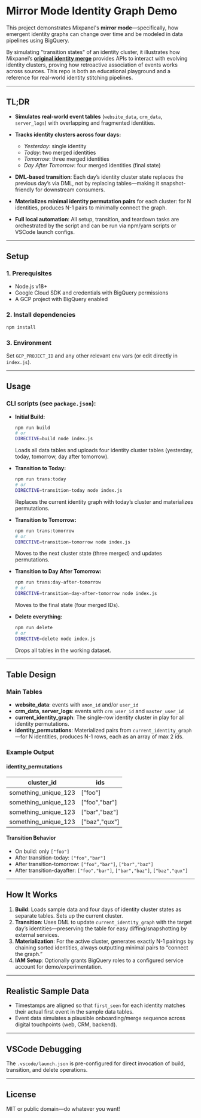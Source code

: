 # Mirror Mode Identity Graph Demo

This project demonstrates Mixpanel's **mirror mode**—specifically, how emergent identity graphs can change over time and be modeled in data pipelines using BigQuery.

By simulating "transition states" of an identity cluster, it illustrates how Mixpanel’s [**original identity merge**](https://docs.mixpanel.com/docs/tracking-methods/id-management#identity-merge-apis) provides APIs to interact with evolving identity clusters, proving how retroactive association of events works across sources. This repo is both an educational playground and a reference for real-world identity stitching pipelines.

---

## TL;DR

* **Simulates real-world event tables** (`website_data`, `crm_data`, `server_logs`) with overlapping and fragmented identities.
* **Tracks identity clusters across four days:**

  * *Yesterday*: single identity
  * *Today*: two merged identities
  * *Tomorrow*: three merged identities
  * *Day After Tomorrow*: four merged identities (final state)
* **DML-based transition**: Each day’s identity cluster state replaces the previous day’s via DML, not by replacing tables—making it snapshot-friendly for downstream consumers.
* **Materializes minimal identity permutation pairs** for each cluster: for N identities, produces N-1 pairs to minimally connect the graph.
* **Full local automation**: All setup, transition, and teardown tasks are orchestrated by the script and can be run via npm/yarn scripts or VSCode launch configs.

---

## Setup

### 1. Prerequisites

* Node.js v18+
* Google Cloud SDK and credentials with BigQuery permissions
* A GCP project with BigQuery enabled

### 2. Install dependencies

```sh
npm install
```

### 3. Environment

Set `GCP_PROJECT_ID` and any other relevant env vars (or edit directly in `index.js`).

---

## Usage

### CLI scripts (see `package.json`):

* **Initial Build:**

  ```sh
  npm run build
  # or
  DIRECTIVE=build node index.js
  ```

  Loads all data tables and uploads four identity cluster tables (yesterday, today, tomorrow, day after tomorrow).

* **Transition to Today:**

  ```sh
  npm run trans:today
  # or
  DIRECTIVE=transition-today node index.js
  ```

  Replaces the current identity graph with today’s cluster and materializes permutations.

* **Transition to Tomorrow:**

  ```sh
  npm run trans:tomorrow
  # or
  DIRECTIVE=transition-tomorrow node index.js
  ```

  Moves to the next cluster state (three merged) and updates permutations.

* **Transition to Day After Tomorrow:**

  ```sh
  npm run trans:day-after-tomorrow
  # or
  DIRECTIVE=transition-day-after-tomorrow node index.js
  ```

  Moves to the final state (four merged IDs).

* **Delete everything:**

  ```sh
  npm run delete
  # or
  DIRECTIVE=delete node index.js
  ```

  Drops all tables in the working dataset.

---

## Table Design

### Main Tables

* **website\_data**: events with `anon_id` and/or `user_id`
* **crm\_data, server\_logs**: events with `crm_user_id` and `master_user_id`
* **current\_identity\_graph**: The single-row identity cluster in play for all identity permutations.
* **identity\_permutations**: Materialized pairs from `current_identity_graph`—for N identities, produces N-1 rows, each as an array of max 2 ids.

### Example Output

#### identity\_permutations

| cluster\_id            | ids            |
| ---------------------- | -------------- |
| something\_unique\_123 | \["foo"]       |
| something\_unique\_123 | \["foo","bar"] |
| something\_unique\_123 | \["bar","baz"] |
| something\_unique\_123 | \["baz","qux"] |

#### Transition Behavior

* On build: only `["foo"]`
* After transition-today: `["foo","bar"]`
* After transition-tomorrow: `["foo","bar"]`, `["bar","baz"]`
* After transition-dayafter: `["foo","bar"]`, `["bar","baz"]`, `["baz","qux"]`

---

## How It Works

1. **Build**: Loads sample data and four days of identity cluster states as separate tables. Sets up the current cluster.
2. **Transition**: Uses DML to update `current_identity_graph` with the target day’s identities—preserving the table for easy diffing/snapshotting by external services.
3. **Materialization**: For the active cluster, generates exactly N-1 pairings by chaining sorted identities, always outputting minimal pairs to “connect the graph.”
4. **IAM Setup**: Optionally grants BigQuery roles to a configured service account for demo/experimentation.

---

## Realistic Sample Data

* Timestamps are aligned so that `first_seen` for each identity matches their actual first event in the sample data tables.
* Event data simulates a plausible onboarding/merge sequence across digital touchpoints (web, CRM, backend).

---

## VSCode Debugging

The `.vscode/launch.json` is pre-configured for direct invocation of build, transition, and delete operations.

---

## License

MIT or public domain—do whatever you want!
